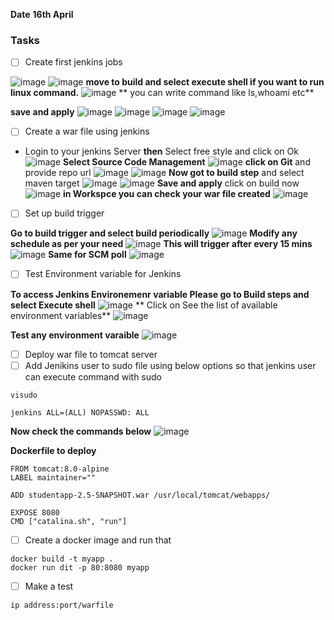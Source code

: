 **Date** **16th April**
### Tasks
- [ ] Create first jenkins jobs

![image](https://user-images.githubusercontent.com/120269399/232205784-11d12844-8e80-4284-ba5d-646c7186d9df.png)
![image](https://user-images.githubusercontent.com/120269399/232205810-23a7e356-8e47-4302-ae28-0d1ca18c8ee3.png)
**move to build and select execute shell if you want to run linux command.**
![image](https://user-images.githubusercontent.com/120269399/232205895-b56405c9-c2e7-4733-999c-bbd2ceec54a1.png)
** you can write command like ls,whoami etc**
 
 **save and apply**
 ![image](https://user-images.githubusercontent.com/120269399/232206054-46646d2a-b069-4137-be2b-cf56f4f1501e.png)
![image](https://user-images.githubusercontent.com/120269399/232206064-3421c145-1922-4e06-b726-8cabf2ce3a3c.png)
![image](https://user-images.githubusercontent.com/120269399/232206082-c02d2266-2f1f-4dac-a84a-21c7261b7512.png)
![image](https://user-images.githubusercontent.com/120269399/232206091-d3718248-f580-48ec-85c2-39ebcf1e5297.png)


- [ ] Create a war file using jenkins

- Login to your jenkins Server 
**then** Select free style and click on Ok
![image](https://user-images.githubusercontent.com/120269399/232208021-9ac105b8-d593-4374-9e33-234046bd6b56.png)
**Select Source Code Management**
![image](https://user-images.githubusercontent.com/120269399/232208080-59a4688a-7a6f-4ad1-8dec-8984c710124e.png)
**click on Git** and provide repo url
![image](https://user-images.githubusercontent.com/120269399/232208122-4602ef01-0506-41d0-9212-f6a1624ef62c.png)
![image](https://user-images.githubusercontent.com/120269399/232208218-85d243d5-2464-4b31-b548-641c65bfe8e3.png)
**Now got to build step** and select maven target
![image](https://user-images.githubusercontent.com/120269399/232208318-584936b3-ee0f-4f03-98f5-509d6f9e1fd7.png)
![image](https://user-images.githubusercontent.com/120269399/232208337-7b396904-6c9b-4ec4-96cb-675ce996f015.png)
**Save and apply** click on build now
![image](https://user-images.githubusercontent.com/120269399/232208383-b9a6833d-3e22-4aea-8f5b-94549abcc727.png)
**in Workspce you can check your war file created**
![image](https://user-images.githubusercontent.com/120269399/232208421-7aa2eec2-7905-4dfc-ba86-82d0850680cb.png)

- [ ] Set up build trigger

**Go to build trigger and select build periodically**
![image](https://user-images.githubusercontent.com/120269399/232208469-5d896212-9c6f-46f4-871e-0459bfb95341.png)
**Modify any schedule as per your need**
![image](https://user-images.githubusercontent.com/120269399/232208513-cbeb114d-a194-4f94-976a-37348649c15b.png)
**This will trigger after every 15 mins**
![image](https://user-images.githubusercontent.com/120269399/232208540-40b5e929-a5fb-4745-96e1-ccb79b5f1d6d.png)
**Same for SCM poll**
![image](https://user-images.githubusercontent.com/120269399/232208660-9ad1efa5-5684-4243-a72e-72395f38ad22.png)




- [ ] Test Environment variable for Jenkins 

**To access Jenkins Environemenr variable Please go to Build steps and select Execute shell**
![image](https://user-images.githubusercontent.com/120269399/232208741-370b66ad-63c2-4aec-b2cb-f0c8e181b47e.png)
** Click on See the list of available environment variables**
![image](https://user-images.githubusercontent.com/120269399/232209019-9a438b2f-c1d0-4c4d-a6cf-e7ba189839f2.png)

**Test any environment varaible**
![image](https://user-images.githubusercontent.com/120269399/232209688-03f7fb0d-6e0c-4339-91b8-29c9781d3959.png)


- [ ] Deploy war file to tomcat server 
- [ ] Add Jenikins user to sudo file using below options so that jenkins user can execute command with sudo
```
visudo

jenkins ALL=(ALL) NOPASSWD: ALL

```
**Now check the commands below**
![image](https://user-images.githubusercontent.com/120269399/232224305-c1686f66-dea6-4242-bfc9-a2f456931edd.png)

**Dockerfile to deploy**
```
FROM tomcat:8.0-alpine
LABEL maintainer=""

ADD studentapp-2.5-SNAPSHOT.war /usr/local/tomcat/webapps/

EXPOSE 8080
CMD ["catalina.sh", "run"]
```
- [ ]  Create a docker image and run that

```
docker build -t myapp .
docker run dit -p 80:8080 myapp
```
- [ ] Make a test

```
ip address:port/warfile
```

